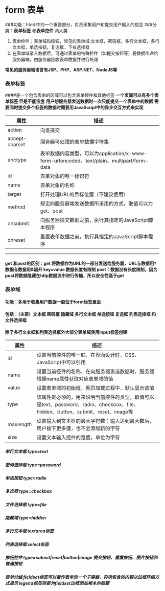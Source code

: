 # form 表单

###功能：html 中的一个重要部分，负责采集用户和提交用户输入的信息
###分类：**表单标签** 和**表单控件** 两大类
1. 表单控件：表单域和按钮，常见的表单域:文本框，密码框，多行文本框，多行文本框，单选按钮，复选框，下拉选择框
2. 在表单域录入数据后，可通过表单的特殊控件（如提交按钮等）将数据传递给服务器端，由服务器接收表单数据并进行处理



**常见的服务器端语言有JSP、PHP、ASP.NET、NodeJS等**



### 表单标签

####是一个包含表单的区域可以包含表单控件和其他标签
**一个页面可以有多个表单标签  但是不能嵌套** 
**用户想服务器发送数据时一次只能提交一个表单中的数据** 
**需要同时提交多个标签的数据时需要用JavaScript中的异步交互方式来实现** 



| **属性**       | **描述**                                                                                   |
| -------------- | ------------------------------------------------------------                               |
| action         | 向谁提交                                                                                   |
| accept-charset | 服务器可处理的表单数据字符集                                                               |
| enctype        | 表单数据内容类型，可以为application/x-www-form-urlencoded、text/plain、multipart/form-data |
| id             | 表单对象的唯一标识符                                                                       |
| name           | 表单对象的名称                                                                             |
| target         | 打开处理URL的目标位置（不建议使用）                                                        |
| method         | 规定向服务器端发送数据所采用的方式，取值可以为get、post                                    |
| onsubmit       | 向服务器提交数据之前，执行其指定的JavaScript脚本程序                                       |
| onreset        | 重置表单数据之前，执行其指定的JavaScript脚本程序                                           |
---
#### get 和post的区别：get 将数据作为URL的一部分发送给服务器，URL与数据用? 数据与数据用&隔开  key=value  数据长度有限制  post：数据没有长度限制，因为post将数据隐藏在http数据流中进行传输，所以安全性高于get
### 表单域
#### 功能：多用于收集用户数据一般位于form标签里面
#### 包括：（主要）文本框 密码框 隐藏域 多行文本框 单选按钮 复选框 列表选择框 和文件选择框
**除了多行文本框和列表选择框外大部分表单域使用input标签创建** 

| **属性**  | **描述**                                                     |
| --------- | ------------------------------------------------------------ |
| id        | 设置当前控件的唯一ID，在界面设计时，CSS、JavaScript中可以引用 |
| name      | 设置当前控件的名称，在向服务器发送数据时，服务器根据name属性获取对应表单域的值 |
| value     | 设置表单域的初始值，网页加载过程中，默认显示该值             |
| type      | 该属性是必须的，用来说明当前控件的类型，取值可以是text、password、radio、checkbox、file、hidden、button、submit、reset、image等 |
| maxlength | 设置输入到文本框的最大字符数；输入达到最大数后，用户按下更多键，也不会添加新的字符 |
| size      | 设置文本输入控件的宽度，单位为字符                           |



##### 单行文本框 type=text
##### 密码选择框 type=password
##### 单选按钮   type=radio
##### 复选框     type=checkbox
##### 文件选择框 type=file
##### 隐藏域     type=hidden
##### 多行文本框 **textarea标签**
##### 列表选择框 **select标签**
##### 按钮控件   type=submit|reset|button|image  提交按钮、重置按钮、图片按钮和普通按钮
##### 表单分组   fieldset标签可以看作表单的一个子容器，将所包含的内容以边框环绕方式显示 legend标签则是为fieldset边框添加相关的标题


